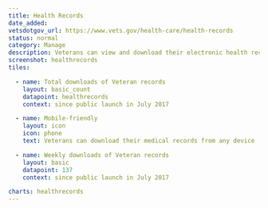 ```yaml
---
title: Health Records
date_added:
vetsdotgov_url: https://www.vets.gov/health-care/health-records
status: normal
category: Manage
description: Veterans can view and download their electronic health records
screenshot: healthrecords
tiles:

  - name: Total downloads of Veteran records
    layout: basic_count
    datapoint: healthrecords
    context: since public launch in July 2017

  - name: Mobile-friendly
    layout: icon
    icon: phone
    text: Veterans can download their medical records from any device

  - name: Weekly downloads of Veteran records
    layout: basic
    datapoint: 137
    context: since public launch in July 2017

charts: healthrecords
---
```


